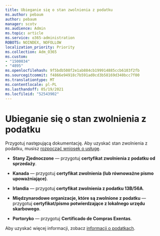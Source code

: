 ```yaml
---
title: Ubieganie się o stan zwolnienia z podatku
ms.author: pebaum
author: pebaum
manager: scotv
ms.audience: Admin
ms.topic: article
ms.service: o365-administration
ROBOTS: NOINDEX, NOFOLLOW
localization_priority: Priority
ms.collection: Adm_O365
ms.custom:
- "1500034"
- "4895"
ms.openlocfilehash: 9f5bdb508f2e1ab884cb199914885ccb6103f2fb
ms.sourcegitcommit: f4866e94918c7b591ad0cd3b58169d340bcc7f00
ms.translationtype: MT
ms.contentlocale: pl-PL
ms.lasthandoff: 05/19/2021
ms.locfileid: "52543902"
---
```

# <a name="apply-for-tax-exempt-status"></a>Ubieganie się o stan zwolnienia z podatku

Przygotuj następującą dokumentację. Aby uzyskać stan zwolnienia z podatku, musisz [rozpocząć wniosek o usługę](https://go.microsoft.com/fwlink/p/?linkid=518322).

- **Stany Zjednoczone** — przygotuj **certyfikat zwolnienia z podatku od sprzedaży**.

- **Kanada** — przygotuj **certyfikat zwolnienia (lub równoważne pismo upoważniające)**.

- **Irlandia** — przygotuj **certyfikat zwolnienia z podatku 13B/56A**.

- **Międzynarodowe organizacje, które są zwolnione z podatku** — przygotuj **certyfikat/pismo potwierdzające z lokalnego urzędu skarbowego**.

- **Portoryko** — przygotuj **Certificado de Compras Exentas**.

Aby uzyskać więcej informacji, zobacz [informacji o podatkach](/microsoft-365/commerce/billing-and-payments/tax-information).
